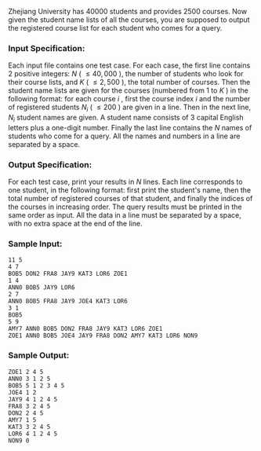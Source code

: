 <!-- Title
Course List for Student (25)
-->
Zhejiang University has 40000 students and provides 2500 courses. Now given
the student name lists of all the courses, you are supposed to output the
registered course list for each student who comes for a query.

### Input Specification:

Each input file contains one test case. For each case, the first line contains
2 positive integers: $N$ ( $\le 40,000$ ), the number of students who look for
their course lists, and $K$ ( $\le 2,500$ ), the total number of courses. Then
the student name lists are given for the courses (numbered from 1 to $K$ ) in
the following format: for each course $i$ , first the course index $i$ and the
number of registered students $N_i$ ( $\le 200$ ) are given in a line. Then in
the next line, $N_i$ student names are given. A student name consists of 3
capital English letters plus a one-digit number. Finally the last line
contains the $N$ names of students who come for a query. All the names and
numbers in a line are separated by a space.

### Output Specification:

For each test case, print your results in $N$ lines. Each line corresponds to
one student, in the following format: first print the student's name, then the
total number of registered courses of that student, and finally the indices of
the courses in increasing order. The query results must be printed in the same
order as input. All the data in a line must be separated by a space, with no
extra space at the end of the line.

### Sample Input:

    
    
    11 5
    4 7
    BOB5 DON2 FRA8 JAY9 KAT3 LOR6 ZOE1
    1 4
    ANN0 BOB5 JAY9 LOR6
    2 7
    ANN0 BOB5 FRA8 JAY9 JOE4 KAT3 LOR6
    3 1
    BOB5
    5 9
    AMY7 ANN0 BOB5 DON2 FRA8 JAY9 KAT3 LOR6 ZOE1
    ZOE1 ANN0 BOB5 JOE4 JAY9 FRA8 DON2 AMY7 KAT3 LOR6 NON9

### Sample Output:

    
    
    ZOE1 2 4 5
    ANN0 3 1 2 5
    BOB5 5 1 2 3 4 5
    JOE4 1 2
    JAY9 4 1 2 4 5
    FRA8 3 2 4 5
    DON2 2 4 5
    AMY7 1 5
    KAT3 3 2 4 5
    LOR6 4 1 2 4 5
    NON9 0

